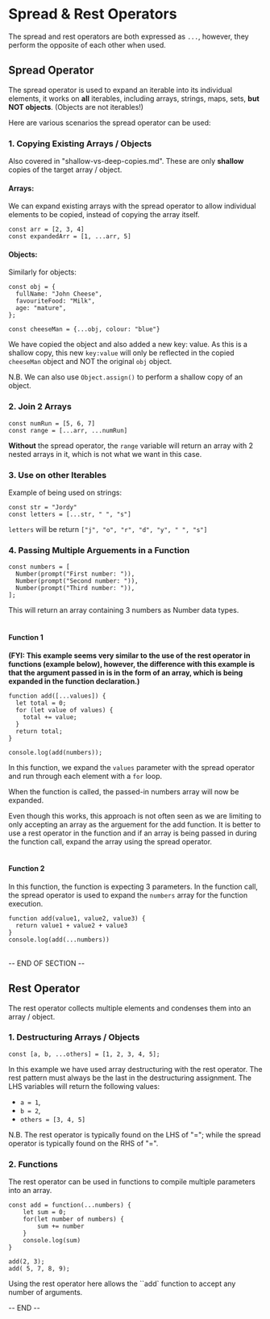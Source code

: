 # Spread & Rest Operators

The spread and rest operators are both expressed as `...`, however, they perform the opposite of each other when used.

## Spread Operator

The spread operator is used to expand an iterable into its individual elements, it works on <strong>all</strong> iterables, including arrays, strings, maps, sets, <strong>but NOT objects</strong>. (Objects are not iterables!)

Here are various scenarios the spread operator can be used:

### 1. Copying Existing Arrays / Objects

Also covered in "shallow-vs-deep-copies.md". These are only <strong>shallow</strong> copies of the target array / object.

#### Arrays:

We can expand existing arrays with the spread operator to allow individual elements to be copied, instead of copying the array itself.

```
const arr = [2, 3, 4]
const expandedArr = [1, ...arr, 5]
```

#### Objects:

Similarly for objects:

```
const obj = {
  fullName: "John Cheese",
  favouriteFood: "Milk",
  age: "mature",
};

const cheeseMan = {...obj, colour: "blue"}
```

We have copied the object and also added a new key: value. As this is a shallow copy, this new `key:value` will only be reflected in the copied `cheeseMan` object and NOT the original `obj` object.

N.B. We can also use `Object.assign()` to perform a shallow copy of an object.

### 2. Join 2 Arrays

```
const numRun = [5, 6, 7]
const range = [...arr, ...numRun]
```

<strong>Without</strong> the spread operator, the `range` variable will return an array with 2 nested arrays in it, which is not what we want in this case.

### 3. Use on other Iterables

Example of being used on strings:

```
const str = "Jordy"
const letters = [...str, " ", "s"]
```

`letters` will be return `["j", "o", "r", "d", "y", " ", "s"]`

### 4. Passing Multiple Arguements in a Function

```
const numbers = [
  Number(prompt("First number: ")),
  Number(prompt("Second number: ")),
  Number(prompt("Third number: ")),
];
```

This will return an array containing 3 numbers as Number data types.
<br><br>

#### Function 1

<strong>(FYI: This example seems very similar to the use of the rest operator in functions (example below), however, the difference with this example is that the argument passed in is in the form of an array, which is being expanded in the function declaration.)</strong>

```
function add([...values]) {
  let total = 0;
  for (let value of values) {
    total += value;
  }
  return total;
}

console.log(add(numbers));
```

In this function, we expand the `values` parameter with the spread operator and run through each element with a `for` loop.

When the function is called, the passed-in numbers array will now be expanded.

Even though this works, this approach is not often seen as we are limiting to only accepting an array as the arguement for the add function. It is better to use a rest operator in the function and if an array is being passed in during the function call, expand the array using the spread operator.
<br><br>

#### Function 2

In this function, the function is expecting 3 parameters. In the function call, the spread operator is used to expand the `numbers` array for the function execution.

```
function add(value1, value2, value3) {
  return value1 + value2 + value3
}
console.log(add(...numbers))
```

<br>
-- END OF SECTION --

## Rest Operator

The rest operator collects multiple elements and condenses them into an array / object.

### 1. Destructuring Arrays / Objects

```
const [a, b, ...others] = [1, 2, 3, 4, 5];
```

In this example we have used array destructuring with the rest operator. The rest pattern must always be the last in the destructuring assignment. The LHS variables will return the following values:

- `a = 1`,
- `b = 2`,
- `others = [3, 4, 5]`

N.B. The rest operator is typically found on the LHS of "="; while the spread operator is typically found on the RHS of "=".

### 2. Functions

The rest operator can be used in functions to compile multiple parameters into an array.

```
const add = function(...numbers) {
    let sum = 0;
    for(let number of numbers) {
        sum += number
    }
    console.log(sum)
}

add(2, 3);
add( 5, 7, 8, 9);
```

Using the rest operator here allows the ``add` function to accept any number of arguments.

-- END --
